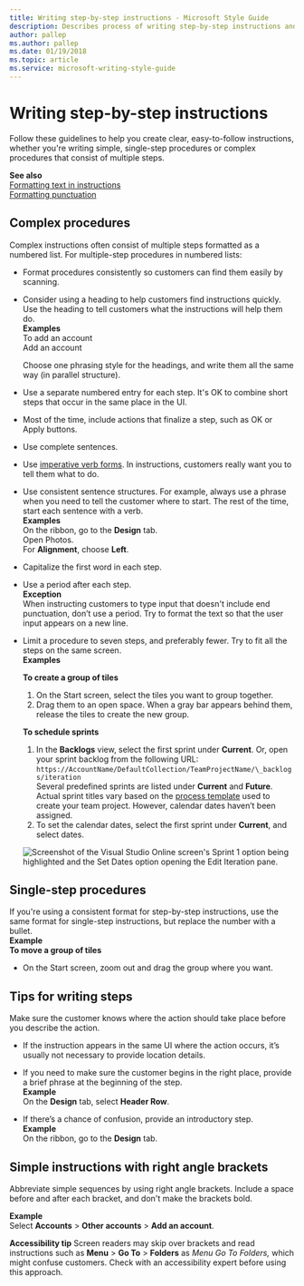 ```yaml
---
title: Writing step-by-step instructions - Microsoft Style Guide
description: Describes process of writing step-by-step instructions and outlines processes with examples for complex and simple procedures.
author: pallep
ms.author: pallep
ms.date: 01/19/2018
ms.topic: article
ms.service: microsoft-writing-style-guide
---
```


# Writing step-by-step instructions

Follow these guidelines to help you create clear, easy-to-follow instructions,
whether you're writing simple, single-step procedures or complex
procedures that consist of multiple steps.

**See also**  
[Formatting text in instructions](~/procedures-instructions/formatting-text-in-instructions.md)  
[Formatting punctuation](~/punctuation/formatting-punctuation.md)  

## Complex procedures

Complex instructions often consist of multiple steps formatted as a
numbered list. For multiple-step procedures in numbered lists: 

  - Format procedures consistently so customers can find them easily by scanning.  
  
  - Consider using a heading to help customers find instructions quickly. Use the heading to tell customers what the instructions will help them do.  
    **Examples**  
    To add an account  
    Add an account  
     
    Choose one phrasing style for the headings, and write them all the same way (in parallel structure).  
    
  - Use a separate numbered entry for each step. It's OK to combine short steps that occur in the same place in the UI.  
  
  - Most of the time, include actions that finalize a step, such as OK or Apply buttons.  
  
  - Use complete sentences.  
  
  - Use [imperative verb forms](~/grammar/verbs.md). In instructions, customers really want you to tell them what to do.  
  
  - Use consistent sentence structures. For example, always use a phrase when you need to tell the customer where to start. The rest of the time, start each sentence with a verb.  
    **Examples**  
    On the ribbon, go to the **Design** tab.  
    Open Photos.  
    For **Alignment**, choose **Left**.  
    
  - Capitalize the first word in each step.  
  
  - Use a period after each step.  
    **Exception**  
    When instructing customers to type input that doesn't include end punctuation, don’t use a period. Try to format the text 
    so that the user input appears on a new line.  
    
  - Limit a procedure to seven steps, and preferably fewer. Try to fit all the steps on the same screen.<br />
    **Examples**

    **To create a group of tiles**

    1.  On the Start screen, select the tiles you want to group together. 
    2.  Drag them to an open space. When a gray bar appears behind them, release the tiles to create the new group. 

    **To schedule sprints**

    1.  In the **Backlogs** view, select the first sprint under **Current**. Or, open your sprint backlog from the following URL:
    `https://AccountName/DefaultCollection/TeamProjectName/\_backlogs/iteration`  
    Several predefined sprints are listed under **Current** and **Future**. Actual sprint titles vary based on the [process template](https://msdn.microsoft.com/library/ms400752.aspx) used to create your team project. However, calendar dates haven’t been assigned.
    2.  To set the calendar dates, select the first sprint under **Current**, and select dates.   

    ![Screenshot of the Visual Studio Online screen's Sprint 1 option being highlighted and the Set Dates option opening the Edit Iteration pane.](media/writing-step-by-step-instructions/1122697927.png)

## Single-step procedures

If you're using a consistent format for step-by-step instructions,
use the same format for single-step instructions, but replace the
number with a bullet. <br />
**Example**  
**To move a group of tiles**  

  - On the Start screen, zoom out and drag the group where you want.

## Tips for writing steps

Make sure the customer knows where the action should take place before you describe the action. 

  - If the instruction appears in the same UI where the action occurs, it’s usually not necessary to provide location details.  
  
  - If you need to make sure the customer begins in the right place, provide a brief phrase at the beginning of the step.  
    **Example**  
    On the **Design** tab, select **Header Row**.  
    
  - If there’s a chance of confusion, provide an introductory step.  
    **Example**  
    On the ribbon, go to the **Design** tab.

## Simple instructions with right angle brackets

Abbreviate simple sequences by using right angle brackets. Include a
space before and after each bracket, and don't make the
brackets bold. 

**Example**  
Select **Accounts** \> **Other accounts** \> **Add an account**.

**Accessibility tip** Screen readers may skip over brackets and read instructions such as **Menu** \> **Go To** \> **Folders** as *Menu Go To Folders,* which might confuse customers. Check with an accessibility expert before using this approach.
